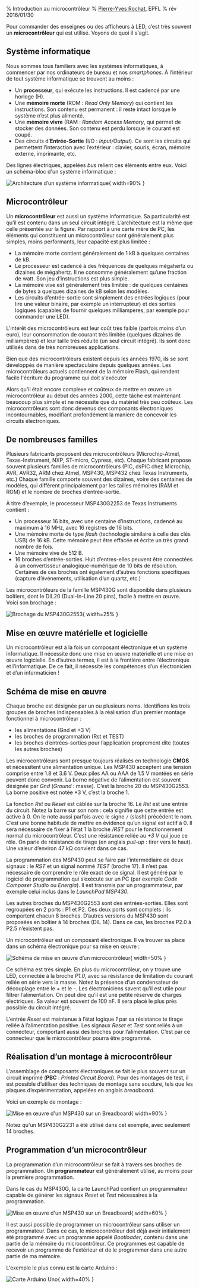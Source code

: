 % Introduction au microcontrôleur
% [Pierre-Yves Rochat](mailto:pyr@pyr.ch), EPFL
% rév 2016/01/30


Pour commander des enseignes ou des afficheurs à LED, c’est très souvent un **microcontrôleur** qui est utilisé. Voyons de quoi il s'agit.

## Système informatique ##

Nous sommes tous familiers avec les systèmes informatiques, à commencer par nos ordinateurs de bureau et nos *smartphones*. À l’intérieur de tout système informatique se trouvent au moins :

* Un **processeur**, qui exécute les instructions. Il est cadencé par une horloge (H).
* Une **mémoire morte** (ROM : *Read Only Memory*) qui contient les instructions. Son contenu est permanent : il reste intact lorsque le système n’est plus alimenté.
* Une **mémoire vivre** (RAM : *Random Access Memory*, qui permet de stocker des données. Son contenu est perdu lorsque le courant est coupé.
* Des circuits d’**Entrée-Sortie** (I/O : *Input/Output*). Ce sont les circuits qui permettent l’interaction avec l’extérieur : clavier, souris, écran, mémoire externe, imprimante, etc.

Des lignes électriques, appelées *bus* relient ces éléments entre eux. Voici un schéma-bloc d'un système informatique :

![Architecture d’un système informatique](images/architecture-sys-info.svg "Architecture d’un système informatique"){ width=90% }

## Microcontrôleur ##

Un **microcontrôleur** est aussi un système informatique. Sa particularité est qu’il est contenu dans un seul circuit intégré. L’architecture est la même que celle présentée sur la figure. Par rapport à une carte mère de PC, les éléments qui constituent un microcontrôleur sont généralement plus simples, moins performants, leur capacité est plus limitée :

* La mémoire morte contient généralement de 1 kB à quelques centaines de kB.
* Le processeur est cadencé à des fréquences de quelques mégahertz ou dizaines de mégahertz. Il ne consomme généralement qu’une fraction de watt. Son jeu d’instructions est plus simple.
* La mémoire vive est généralement très limitée : de quelques centaines de bytes à quelques dizaines de kB selon les modèles.
* Les circuits d’entrée-sortie sont simplement des entrées logiques (pour lire une valeur binaire, par exemple un interrupteur) et des sorties logiques (capables de fournir quelques milliampères, par exemple pour commander une LED).

L’intérêt des microcontrôleurs est leur coût très faible (parfois moins d’un euro), leur consommation de courant très limitée (quelques dizaines de milliampères) et leur taille très réduite (un seul circuit intégré). Ils sont donc utilisés dans de très nombreuses applications.

Bien que des microcontrôleurs existent depuis les années 1970, ils se sont développés de manière spectaculaire depuis quelques années. Les microcontrôleurs actuels contiennent de la mémoire Flash, qui rendent facile l'écriture du programme qui doit s'exécuter

Alors qu’il était encore complexe et coûteux de mettre en œuvre un microcontrôleur au début des années 2000, cette tâche est maintenant beaucoup plus simple et ne nécessite que du matériel très peu coûteux. Les microcontrôleurs sont donc devenus des composants électroniques incontournables, modifiant profondément la manière de concevoir les circuits électroniques.

## De nombreuses familles ##

Plusieurs fabricants proposent des microcontrôleurs (Microchip-Atmel, Texas-Instrument, NXP, ST-micro, Cypress, etc). Chaque fabricant propose souvent plusieurs familles de microcontrôleurs (PIC, dsPIC chez Microchip, AVR, AVR32, ARM chez Atmel, MSP430, MSP432 chez Texas Instruments, etc.) Chaque famille comporte souvent des dizaines, voire des centaines de modèles, qui diffèrent principalement par les tailles mémoires (RAM et ROM) et le nombre de broches d’entrée-sortie.

À titre d’exemple, le processeur MSP430G2253 de Texas Instruments contient :

* Un processeur 16 bits, avec une centaine d’instructions, cadencé au maximum à 16 MHz, avec 16 registres de 16 bits.
* Une mémoire morte de type *flash* (technologie similaire à celle des clés USB) de 16 kB. Cette mémoire peut être effacée et écrite un très grand nombre de fois.
* Une mémoire vive de 512 B.
* 16 broches d’entrée-sorties. Huit d’entres-elles peuvent être connectées à un convertisseur analogique-numérique de 10 bits de résolution. Certaines de ces broches ont également d’autres fonctions spécifiques (capture d’événements, utilisation d’un quartz, etc.)

Les microcontrôleurs de la famille MSP430G sont disponible dans plusieurs boîtiers, dont le DIL20 (Dual-In-Line 20 pins), facile à mettre en œuvre. Voici son brochage :

![Brochage du MSP430G2553](images/pinout-msp430-20pin.svg "Brochage du MSP430G2553"){ width=25% }

## Mise en œuvre matérielle et logicielle ##

Un microcontrôleur est à la fois un composant électronique et un système informatique. Il nécessite donc une mise en œuvre matérielle et une mise en œuvre logicielle. En d’autres termes, il est à la frontière entre l’électronique et l’informatique. De ce fait, il nécessite les compétences d’un électronicien et d’un informaticien !

## Schéma de mise en œuvre ##

Chaque broche est désignée par un ou plusieurs noms. Identifions les trois groupes de broches indispensables à la réalisation d’un premier montage fonctionnel à microcontrôleur :

* les alimentations (Gnd et +3 V)
* les broches de programmation (Rst et TEST)
* les broches d’entrées-sorties pour l’application proprement dite (toutes les autres broches)

Les microcontrôleurs sont presque toujours réalisés en technologie **CMOS** et nécessitent une alimentation unique. Les MSP430 acceptent une tension comprise entre 1.8 et 3.6 V. Deux piles AA ou AAA de 1.5 V montées en série peuvent donc convenir. La borne négative de l’alimentation est souvent désignée par *Gnd* (*Ground* : masse). C’est la broche 20 du MSP430G2553. La borne positive est notée *3 V, c’est la broche 1.

La fonction *Rst* ou *Reset* est câblée sur la broche 16. Le *Rst* est une entrée du circuit. Notez la barre sur son nom : cela signifie que cette entrée est active à 0. On le note aussi parfois avec le signe `/` (slash) précédent le nom. C’est une bonne habitude de mettre en évidence qu’un signal est actif à 0. Il sera nécessaire de fixer à l’état 1 la broche */RST* pour le fonctionnement normal du microcontrôleur. C’est une résistance reliée au *+3 V* qui joue ce rôle. On parle de résistance de tirage (en anglais *pull-up* : tirer vers le haut). Une valeur d’environ 47 kΩ convient dans ce cas.

La programmation des MSP430 peut se faire par l’intermédiaire de deux signaux : le *RST* et un signal nommé *TEST* (broche 17). Il n’est pas nécessaire de comprendre le rôle exact de ce signal. Il est généré par le logiciel de programmation qui s’exécute sur un PC (par exemple *Code Composer Studio* ou *Energia*). Il est transmis par un programmateur, par exemple celui inclus dans le *LaunchPad MSP430*.

Les autres broches du MSP430G2553 sont des entrées-sorties. Elles sont regroupées en 2 ports : P1 et P2. Ces deux ports sont complets : ils comportent chacun 8 broches. D’autres versions du MSP430 sont proposées en boîtier à 14 broches (DIL 14). Dans ce cas, les broches P2.0 à P2.5 n’existent pas.

Un microcontrôleur est un composant électronique. Il va trouver sa place dans un schéma électronique pour sa mise en œuvre :

![Schéma de mise en œuvre d’un microcontrôleur](images/schema-msp430.svg "Schéma de mise en œuvre d’un microcontrôleur"){ width=50% }

Ce schéma est très simple. En plus du microcontrôleur, on y trouve une LED, connectée à la broche *P1.0*, avec sa résistance de limitation du courant reliée en série vers la masse. Notez la présence d’un condensateur de découplage entre le + et le -. Les électroniciens savent qu’il est utile pour filtrer l’alimentation. On peut dire qu’il est une petite réserve de charges électriques. Sa valeur est souvent de 100 nF. Il sera placé le plus près possible du circuit intégré.

L’entrée *Reset* est maintenue à l’état logique *1* par sa résistance te tirage reliée à l’alimentation positive. Les signaux *Reset* et *Test* sont reliés à un connecteur, comportant aussi des broches pour l’alimentation. C’est par ce connecteur que le microcontrôleur pourra être programmé.

## Réalisation d’un montage à microcontrôleur ##

L’assemblage de composants électroniques se fait le plus souvent sur un circuit imprimé (**PBC** : *Printed Circuit Board*). Pour des montages de test, il est possible d’utiliser des techniques de montage sans soudure, tels que les plaques d’expérimentation, appelées en anglais *breadboard*.

Voici un exemple de montage :

![Mise en œuvre d'un MSP430 sur un Breadboard](images/MSP-2231-LED.svg "Mise en œuvre d'un MSP430 sur un Breadboard"){ width=90% }

Notez qu'un MSP430G2231 a été utilisé dans cet exemple, avec seulement 14 broches.

## Programmation d’un microcontrôleur ##

La programmation d’un microcontrôleur se fait à travers ses broches de programmation. Un **programmateur** est généralement utilisé, au moins pour la première programmation.

Dans le cas du MSP430G, la carte LaunchPad contient un programmateur capable de générer les signaux *Reset* et *Test* nécessaires à la programmation.

![Mise en œuvre d'un MSP430 sur un Breadboard](images/launchpad-prog.svg "Mise en œuvre d'un MSP430 sur un Breadboard"){ width=60% }

Il est aussi possible de programmer un microcontrôleur sans utiliser un programmateur. Dans ce cas, le microcontrôleur doit déjà avoir initialement été programmé avec un programme appelé *Bootloader*, contenu dans une partie de la mémoire du microcontrôleur. Ce programmes est capable de recevoir un programme de l'extérieur et de le programmer dans une autre partie de ma mémoire.

L'exemple le plus connu est la carte Arduino :

![Carte Arduino Uno](images/Uno.jpg "Carte Arduino Uno"){ width=40% }



